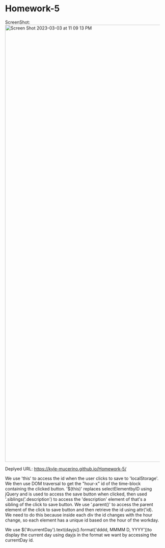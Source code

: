 # Homework-5
ScreenShot: <img width="1423" alt="Screen Shot 2023-03-03 at 11 09 13 PM" src="https://user-images.githubusercontent.com/124935227/222881517-b8e96adf-7481-4d26-8774-cae552e20bbe.png">

Deplyed URL: https://kyle-mucerino.github.io/Homework-5/


We use 'this' to access the id when the user clicks to save to 'localStorage'. We then use DOM traversal to get the "hour-x" id of the time-block containing the clicked button. '$(this)' replaces selectElementbyID using jQuery and is used to access the save button when clicked, then used '.siblings('.description') to access the 'description' element of that's a sibling of the click to save button. We use '.parent()' to access the parent element of the click to save button and then retrieve the id using attr('id). We need to do this because inside each div the id changes with the hour change, so each element has a unique id based on the hour of the workday.

We use $('#currentDay').text(dayjs().format('dddd, MMMM D, YYYY'))to display the current day using dayjs in the format we want by accessing the currentDay id.  